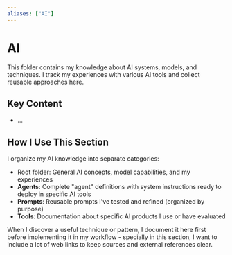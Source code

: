 ```yaml
---
aliases: ["AI"]
---
```


# AI

This folder contains my knowledge about AI systems, models, and techniques. I track my experiences with various AI tools and collect reusable approaches here.

## Key Content

- ...

## How I Use This Section

I organize my AI knowledge into separate categories:

- Root folder: General AI concepts, model capabilities, and my experiences
- **Agents**: Complete "agent" definitions with system instructions ready to deploy in specific AI tools
- **Prompts**: Reusable prompts I've tested and refined (organized by purpose)
- **Tools**: Documentation about specific AI products I use or have evaluated

When I discover a useful technique or pattern, I document it here first before implementing it in my workflow - specially in this section, I want to include a lot of web links to keep sources and external references clear.
